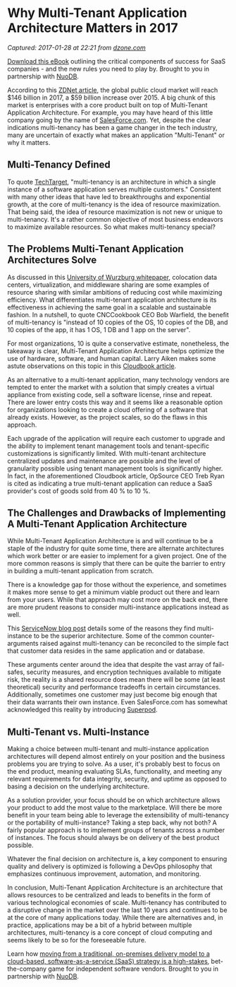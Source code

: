 # Why Multi-Tenant Application Architecture Matters in 2017

_Captured: 2017-01-28 at 22:21 from [dzone.com](https://dzone.com/articles/why-multi-tenant-application-architecture-matters?edition=265887&utm_source=Daily%20Digest&utm_medium=email&utm_campaign=dd%202017-01-28)_

[Download this eBook](https://dzone.com/go?i=177148&u=http%3A%2F%2Fgo.nuodb.com%2FIntellyxeBook-CloudGame-DZONE_IntellyxCloudGame-LPGated.html%3Futm_source%3Ddzone%26utm_medium%3Dcloudzone) outlining the critical components of success for SaaS companies - and the new rules you need to play by. Brought to you in partnership with [NuoDB](https://dzone.com/go?i=177148&u=http%3A%2F%2Fgo.nuodb.com%2FIntellyxeBook-CloudGame-DZONE_IntellyxCloudGame-LPGated.html%3Futm_source%3Ddzone%26utm_medium%3Dcloudzone).

According to this [ZDNet article](http://www.zdnet.com/article/predictions-2017-three-reasons-businesses-cant-ignore-the-rapidly-growing-cloud-market/), the global public cloud market will reach $146 billion in 2017, a $59 billion increase over 2015. A big chunk of this market is enterprises with a core product built on top of Multi-Tenant Application Architecture. For example, you may have heard of this little company going by the name of [SalesForce.com](http://www.developerforce.com/media/ForcedotcomBookLibrary/Force.com_Multitenancy_WP_101508.pdf). Yet, despite the clear indications multi-tenancy has been a game changer in the tech industry, many are uncertain of exactly what makes an application "Multi-Tenant" or why it matters.

## Multi-Tenancy Defined

To quote [TechTarget](http://whatis.techtarget.com/definition/multi-tenancy), "multi-tenancy is an architecture in which a single instance of a software application serves multiple customers." Consistent with many other ideas that have led to breakthroughs and exponential growth, at the core of multi-tenancy is the idea of resource maximization. That being said, the idea of resource maximization is not new or unique to multi-tenancy. It's a rather common objective of most business endeavors to maximize available resources. So what makes multi-tenancy special?

## The Problems Multi-Tenant Application Architectures Solve

As discussed in this [University of Wurzburg whitepaper](https://se2.informatik.uni-wuerzburg.de/pa/uploads/papers/paper-371.pdf), colocation data centers, virtualization, and middleware sharing are some examples of resource sharing with similar ambitions of reducing cost while maximizing efficiency. What differentiates multi-tenant application architecture is its effectiveness in achieving the same goal in a scalable and sustainable fashion. In a nutshell, to quote CNCCookbook CEO Bob Warfield, the benefit of multi-tenancy is "instead of 10 copies of the OS, 10 copies of the DB, and 10 copies of the app, it has 1 OS, 1 DB and 1 app on the server".

For most organizations, 10 is quite a conservative estimate, nonetheless, the takeaway is clear, Multi-Tenant Application Architecture helps optimize the use of hardware, software, and human capital. Larry Aiken makes some astute observations on this topic in this [Cloudbook article](http://www.cloudbook.net/resources/stories/why-multi-tenancy-is-key-to-successful-and-sustainable-software-as-a-service-saas).

As an alternative to a multi-tenant application, many technology vendors are tempted to enter the market with a solution that simply creates a virtual appliance from existing code, sell a software license, rinse and repeat. There are lower entry costs this way and it seems like a reasonable option for organizations looking to create a cloud offering of a software that already exists. However, as the project scales, so do the flaws in this approach.

Each upgrade of the application will require each customer to upgrade and the ability to implement tenant management tools and tenant-specific customizations is significantly limited. With multi-tenant architecture centralized updates and maintenance are possible and the level of granularity possible using tenant management tools is significantly higher. In fact, in the aforementioned Cloudbook article, OpSource CEO Treb Ryan is cited as indicating a true multi-tenant application can reduce a SaaS provider's cost of goods sold from 40 % to 10 %.

## The Challenges and Drawbacks of Implementing A Multi-Tenant Application Architecture

While Multi-Tenant Application Architecture is and will continue to be a staple of the industry for quite some time, there are alternate architectures which work better or are easier to implement for a given project. One of the more common reasons is simply that there can be quite the barrier to entry in building a multi-tenant application from scratch.

There is a knowledge gap for those without the experience, and sometimes it makes more sense to get a minimum viable product out there and learn from your users. While that approach may cost more on the back end, there are more prudent reasons to consider multi-instance applications instead as well.

This [ServiceNow blog post](https://servicematters.servicenow.com/why-cloud-architecture-matters-the-multi-instance-advantage-over-multi-tenant/) details some of the reasons they find multi-instance to be the superior architecture. Some of the common counter-arguments raised against multi-tenancy can be reconciled to the simple fact that customer data resides in the same application and or database.

These arguments center around the idea that despite the vast array of fail-safes, security measures, and encryption techniques available to mitigate risk, the reality is a shared resource does mean there will be some (at least theoretical) security and performance tradeoffs in certain circumstances. Additionally, sometimes one customer may just become big enough that their data warrants their own instance. Even SalesForce.com has somewhat acknowledged this reality by introducing [Superpod](http://www.salesforce.com/company/news-press/press-releases/2013/11/131118-2.jsp).

## Multi-Tenant vs. Multi-Instance

Making a choice between multi-tenant and multi-instance application architectures will depend almost entirely on your position and the business problems you are trying to solve. As a user, it's probably best to focus on the end product, meaning evaluating SLAs, functionality, and meeting any relevant requirements for data integrity, security, and uptime as opposed to basing a decision on the underlying architecture.

As a solution provider, your focus should be on which architecture allows your product to add the most value to the marketplace. Will there be more benefit in your team being able to leverage the extensibility of multi-tenancy or the portability of multi-instance? Taking a step back, why not both? A fairly popular approach is to implement groups of tenants across a number of instances. The focus should always be on delivery of the best product possible.

Whatever the final decision on architecture is, a key component to ensuring quality and delivery is optimized is following a DevOps philosophy that emphasizes continuous improvement, automation, and monitoring.

In conclusion, Multi-Tenant Application Architecture is an architecture that allows resources to be centralized and leads to benefits in the form of various technological economies of scale. Multi-tenancy has contributed to a disruptive change in the market over the last 10 years and continues to be at the core of many applications today. While there are alternatives and, in practice, applications may be a bit of a hybrid between multiple architectures, multi-tenancy is a core concept of cloud computing and seems likely to be so for the foreseeable future.

Learn how [moving from a traditional, on-premises delivery model to a cloud-based, software-as-a-service (SaaS) strategy is a high-stakes](https://dzone.com/go?i=177147&u=http%3A%2F%2Fgo.nuodb.com%2FIntellyxeBook-CloudGame-DZONE_IntellyxCloudGame-LPGated.html%3Futm_source%3Ddzone%26utm_medium%3Dcloudzone), bet-the-company game for independent software vendors. Brought to you in partnership with [NuoDB](https://dzone.com/go?i=177147&u=http%3A%2F%2Fgo.nuodb.com%2FIntellyxeBook-CloudGame-DZONE_IntellyxCloudGame-LPGated.html%3Futm_source%3Ddzone%26utm_medium%3Dcloudzone).
